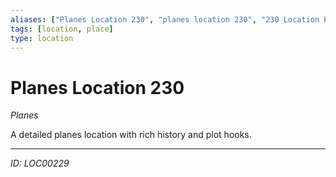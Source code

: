 ```yaml
---
aliases: ["Planes Location 230", "planes location 230", "230 Location Planes"]
tags: [location, place]
type: location
---
```


# Planes Location 230

*Planes*

A detailed planes location with rich history and plot hooks.

---
*ID: LOC00229*